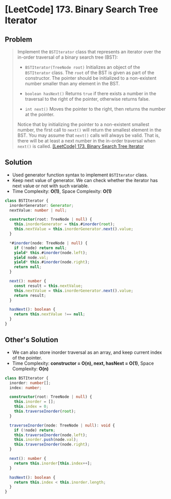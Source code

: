 # [LeetCode] 173. Binary Search Tree Iterator

## Problem

> Implement the `BSTIterator` class that represents an iterator over the in-order traversal of a binary search tree (BST):
>
> - `BSTIterator(TreeNode root)` Initializes an object of the `BSTIterator` class. The `root` of the BST is given as part of the constructor. The pointer should be initialized to a non-existent number smaller than any element in the BST.
>
> - `boolean hasNext()` Returns `true` if there exists a number in the traversal to the right of the pointer, otherwise returns false.
> - `int next()` Moves the pointer to the right, then returns the number at the pointer.
>
> Notice that by initializing the pointer to a non-existent smallest number, the first call to `next()` will return the smallest element in the BST.
> You may assume that `next()` calls will always be valid. That is, there will be at least a next number in the in-order traversal when `next()` is called.
> [[LeetCode] 173. Binary Search Tree Iterator](https://leetcode.com/problems/binary-search-tree-iterator/description/?envType=study-plan&id=data-structure-ii)

## Solution

- Used generator function syntax to implement `BSTIterator` class.
- Keep next value of generator. We can check whether the iterator has next value or not with such variable.
- Time Complexity: **O(1)**, Space Complexity: **O(1)**

```typescript
class BSTIterator {
  inorderGenerator: Generator;
  nextValue: number | null;

  constructor(root: TreeNode | null) {
    this.inorderGenerator = this.#inorder(root);
    this.nextValue = this.inorderGenerator.next().value;
  }

  *#inorder(node: TreeNode | null) {
    if (!node) return null;
    yield* this.#inorder(node.left);
    yield node.val;
    yield* this.#inorder(node.right);
    return null;
  }

  next(): number {
    const result = this.nextValue;
    this.nextValue = this.inorderGenerator.next().value;
    return result;
  }

  hasNext(): boolean {
    return this.nextValue !== null;
  }
}
```

## Other's Solution

- We can also store inorder traversal as an array, and keep current index of the pointer.
- Time Complexity: **constructor = O(n), next, hasNext = O(1)**, Space Complexity: **O(n)**

```typescript
class BSTIterator {
  inorder: number[];
  index: number;

  constructor(root: TreeNode | null) {
    this.inorder = [];
    this.index = 0;
    this.traverseInorder(root);
  }

  traverseInorder(node: TreeNode | null): void {
    if (!node) return;
    this.traverseInorder(node.left);
    this.inorder.push(node.val);
    this.traverseInorder(node.right);
  }

  next(): number {
    return this.inorder[this.index++];
  }

  hasNext(): boolean {
    return this.index < this.inorder.length;
  }
}
```
